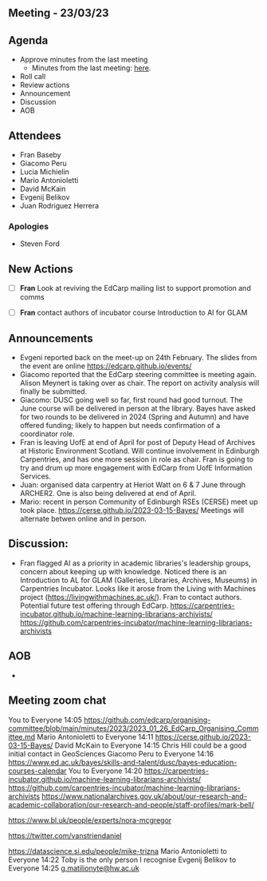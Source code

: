 ## Meeting - 23/03/23

## Agenda

* Approve minutes from the last meeting
   * Minutes from the last meeting: [here](https://github.com/edcarp/organising-committee/blob/main/minutes/2023/2023_01_26_EdCarp_Organising_Committee.md).
* Roll call
* Review actions
* Announcement
* Discussion
* AOB

## Attendees
* Fran Baseby
* Giacomo Peru
* Lucia Michielin
* Mario Antonioletti
* David McKain
* Evgenij Belikov
* Juan Rodriguez Herrera


###  Apologies
* Steven Ford

## New Actions

- [ ] **Fran** Look at reviving the EdCarp mailing list to support promotion and comms
- [ ] **Fran** contact authors of incubator course Introduction to AI for GLAM


## Announcements
* Evgeni reported back on the meet-up on 24th February. The slides from the event are online https://edcarp.github.io/events/
* Giacomo reported that the EdCarp steering committee is meeting again. Alison Meynert is taking over as chair. The report on activity analysis will finally be submitted.
* Giacomo: DUSC going well so far, first round had good turnout. The June course will be delivered in person at the library. Bayes have asked for two rounds to be delivered in 2024 (Spring and Autumn) and have offered funding; likely to happen but needs confirmation of a coordinator role.
* Fran is leaving UofE at end of April for post of Deputy Head of Archives at Historic Environment Scotland. Will continue involvement in Edinburgh Carpentries, and has one more session in role as chair. Fran is going to try and drum up more engagement with EdCarp from UofE Information Services.
* Juan: organised data carpentry at Heriot Watt on 6 & 7 June through ARCHER2. One is also being delivered at end of April.
* Mario: recent in person Community of Edinburgh RSEs (CERSE) meet up took place. https://cerse.github.io/2023-03-15-Bayes/ Meetings will alternate betwen online and in person.

## Discussion: 

* Fran flagged AI as a priority in academic libraries's leadership groups, concern about keeping up with knowledge. Noticed there is an Introduction to AL for GLAM (Galleries, Libraries, Archives, Museums) in Carpentries Incubator. Looks like it arose from the Living with Machines project (https://livingwithmachines.ac.uk/). Fran to contact authors. Potential future test offering through EdCarp.
https://carpentries-incubator.github.io/machine-learning-librarians-archivists/
https://github.com/carpentries-incubator/machine-learning-librarians-archivists

## AOB

* 

## Meeting zoom chat
You  to  Everyone 14:05
https://github.com/edcarp/organising-committee/blob/main/minutes/2023/2023_01_26_EdCarp_Organising_Committee.md
Mario Antonioletti  to  Everyone 14:11
https://cerse.github.io/2023-03-15-Bayes/
David McKain  to  Everyone 14:15
Chris Hill could be a good initial contact in GeoSciences
Giacomo Peru  to  Everyone 14:16
https://www.ed.ac.uk/bayes/skills-and-talent/dusc/bayes-education-courses-calendar
You  to  Everyone 14:20
https://carpentries-incubator.github.io/machine-learning-librarians-archivists/
https://github.com/carpentries-incubator/machine-learning-librarians-archivists
https://www.nationalarchives.gov.uk/about/our-research-and-academic-collaboration/our-research-and-people/staff-profiles/mark-bell/

https://www.bl.uk/people/experts/nora-mcgregor

https://twitter.com/vanstriendaniel

https://datascience.si.edu/people/mike-trizna
Mario Antonioletti  to  Everyone 14:22
Toby is the only person I recognise
Evgenij Belikov  to  Everyone 14:25
g.matilionyte@hw.ac.uk
```

```
